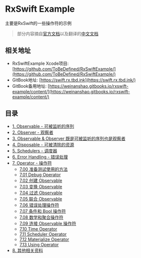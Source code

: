 
# RxSwift Example

主要是RxSwift的一些操作符的示例

> 部分内容摘自[官方文档](http://reactivex.io/documentation/operators.html)以及翻译的[中文文档](https://beeth0ven.github.io/RxSwift-Chinese-Documentation/content/decision_tree.html)

## 相关地址
- RxSwiftExample Xcode项目: [https://github.com/ToBeDefined/RxSwiftExample/](https://github.com/ToBeDefined/RxSwiftExample/)
- GitBook地址: [https://swift.rx.tbd.ink](https://swift.rx.tbd.ink/)
- GitBook备用地址: [https://weinanshao.gitbooks.io/rxswift-example/content/](https://weinanshao.gitbooks.io/rxswift-example/content/)

## 目录

- [1. Observable - 可被监听的序列](./RxSwiftStudy/1.Observable-可被监听的序列.md)
- [2. Observer - 观察者](./RxSwiftStudy/2.Observer-观察者.md)
- [3. Observable & Observer 既是可被监听的序列也是观察者](./RxSwiftStudy/3.Observable&Observer-既是可被监听的序列也是观察者.md)
- [4. Disposable - 可被清除的资源](./RxSwiftStudy/4.Disposable-可被清除的资源.md)
- [5. Schedulers - 调度器](./RxSwiftStudy/5.Schedulers-调度器.md)
- [6. Error Handling - 错误处理](./RxSwiftStudy/6.ErrorHandling-错误处理.md)
- [7. Operator - 操作符](./RxSwiftStudy/7.Operator-操作符.md)
    - [7.00 准备测试使用的方法](./RxSwiftStudy/Operator/Prepare.md)
    - [7.01 Debug Operator](./RxSwiftStudy/Operator/Debug.md)
    - [7.02 创建 Observable](./RxSwiftStudy/Operator/Create.md)
    - [7.03 变换 Observable](./RxSwiftStudy/Operator/Transforming.md)
    - [7.04 过滤 Observable](./RxSwiftStudy/Operator/Filtering.md)
    - [7.05 联合 Observable](./RxSwiftStudy/Operator/Combining.md)
    - [7.06 错误处理操作符](./RxSwiftStudy/Operator/ErrorHandling.md)
    - [7.07 条件和 Bool 操作符](./RxSwiftStudy/Operator/Conditional_and_Boolean.md)
    - [7.08 数学和聚合操作符](./RxSwiftStudy/Operator/Mathematical_and_Aggregate.md)
    - [7.09 连接 Observable 操作符](./RxSwiftStudy/Operator/Connectable.md)
    - [7.10 Time Operator](./RxSwiftStudy/Operator/Time.md)
    - [7.11 Scheduler Operator](./RxSwiftStudy/Operator/Scheduler.md)
    - [7.12 Materialize Operator](./RxSwiftStudy/Operator/Materialize.md)
    - [7.13 Using Operator](./RxSwiftStudy/Operator/Using.md)
- [8. 其他相关资料](./RxSwiftStudy/8.其他相关资料.md)


